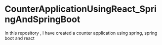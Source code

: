 # CounterApplicationUsingReact_SpringAndSpringBoot
In this repository , I have created a counter application using spring, spring boot and react
